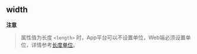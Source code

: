 ## width


<!-- CSSJSON.width.description -->

<!-- CSSJSON.width.syntax -->

<!-- CSSJSON.width.values -->

**注意**
> 属性值为长度 `<length>` 时，App平台可以不设置单位，Web端必须设置单位，详情参考[长度单位](./README.md#length)。

<!-- CSSJSON.width.defaultValue -->

<!-- CSSJSON.width.unixTags -->

<!-- CSSJSON.width.compatibility -->

<!-- CSSJSON.width.example -->

<!-- CSSJSON.width.reference -->
